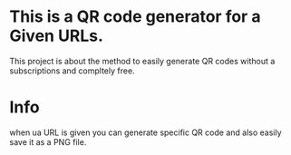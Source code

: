 # This is a QR code generator for a Given URLs.
This project is about the method to easily generate QR codes without a subscriptions and compltely free.



# Info 
when ua URL is given you can generate specific QR code and also easily save it as a PNG file.
